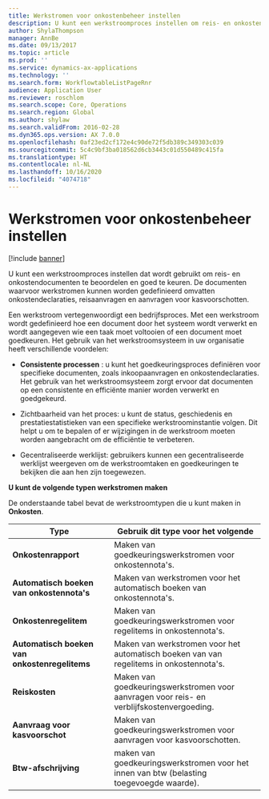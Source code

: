 ```yaml
---
title: Werkstromen voor onkostenbeheer instellen
description: U kunt een werkstroomproces instellen om reis- en onkostendocumenten te beoordelen en goed te keuren.
author: ShylaThompson
manager: AnnBe
ms.date: 09/13/2017
ms.topic: article
ms.prod: ''
ms.service: dynamics-ax-applications
ms.technology: ''
ms.search.form: WorkflowtableListPageRnr
audience: Application User
ms.reviewer: roschlom
ms.search.scope: Core, Operations
ms.search.region: Global
ms.author: shylaw
ms.search.validFrom: 2016-02-28
ms.dyn365.ops.version: AX 7.0.0
ms.openlocfilehash: 0af23ed2cf172e4c90de72f5db389c349303c039
ms.sourcegitcommit: 5c4c9bf3ba018562d6cb3443c01d550489c415fa
ms.translationtype: HT
ms.contentlocale: nl-NL
ms.lasthandoff: 10/16/2020
ms.locfileid: "4074718"
---
```

# <a name="set-up-expense-management-workflows"></a>Werkstromen voor onkostenbeheer instellen

[!include [banner](../includes/banner.md)]

U kunt een werkstroomproces instellen dat wordt gebruikt om reis- en onkostendocumenten te beoordelen en goed te keuren. De documenten waarvoor werkstromen kunnen worden gedefinieerd omvatten onkostendeclaraties, reisaanvragen en aanvragen voor kasvoorschotten.

Een werkstroom vertegenwoordigt een bedrijfsproces. Met een werkstroom wordt gedefinieerd hoe een document door het systeem wordt verwerkt en wordt aangegeven wie een taak moet voltooien of een document moet goedkeuren. Het gebruik van het werkstroomsysteem in uw organisatie heeft verschillende voordelen:

-   **Consistente processen** : u kunt het goedkeuringsproces definiëren voor specifieke documenten, zoals inkoopaanvragen en onkostendeclaraties. Het gebruik van het werkstroomsysteem zorgt ervoor dat documenten op een consistente en efficiënte manier worden verwerkt en goedgekeurd.

-   Zichtbaarheid van het proces: u kunt de status, geschiedenis en prestatiestatistieken van een specifieke werkstroominstantie volgen. Dit helpt u om te bepalen of er wijzigingen in de werkstroom moeten worden aangebracht om de efficiëntie te verbeteren.

-   Gecentraliseerde werklijst: gebruikers kunnen een gecentraliseerde werklijst weergeven om de werkstroomtaken en goedkeuringen te bekijken die aan hen zijn toegewezen. 

**U kunt de volgende typen werkstromen maken**

De onderstaande tabel bevat de werkstroomtypen die u kunt maken in **Onkosten**.


|              <strong>Type</strong>              |                   <strong>Gebruik dit type voor het volgende</strong>                   |
|-------------------------------------------------|-----------------------------------------------------------------------|
|         <strong>Onkostenrapport</strong>         |            Maken van goedkeuringswerkstromen voor onkostennota's.             |
|  <strong>Automatisch boeken van onkostennota's</strong>   |        Maken van werkstromen voor het automatisch boeken van onkostennota's.        |
|       <strong>Onkostenregelitem</strong>        |     Maken van goedkeuringswerkstromen voor regelitems in onkostennota's.      |
| <strong>Automatisch boeken van onkostenregelitems</strong> | Maken van werkstromen voor het automatisch boeken van van regelitems in onkostennota's. |
|       <strong>Reiskosten</strong>       |          Maken van goedkeuringswerkstromen voor aanvragen voor reis- en verblijfskostenvergoeding.           |
|      <strong>Aanvraag voor kasvoorschot</strong>      |         Maken van goedkeuringswerkstromen voor aanvragen voor kasvoorschotten.          |
|        <strong>Btw-afschrijving</strong>        | maken van goedkeuringswerkstromen voor het innen van btw (belasting toegevoegde waarde).  |

